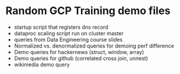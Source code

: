 # Random GCP Training demo files

* startup script that registers dns record
* dataproc scaling script run on cluster master
* queries from Data Engineering course slides
* Normalized vs. denormalized queries for demoing perf difference
* Demo queries for hackernews (struct, window, array)
* Demo queries for github (correlated cross join, unnest)
* wikimedia demo query